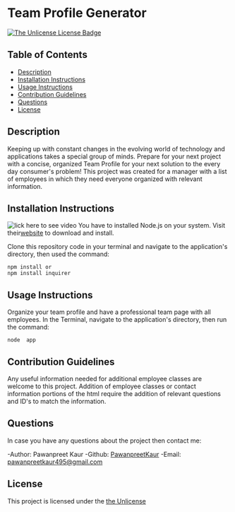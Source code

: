 # Team Profile Generator

[![The Unlicense License Badge](https://img.shields.io/badge/license-The_Unlicense-blue)](https://choosealicense.com/licenses/unlicense/)

## Table of Contents

- [Description](#description)
- [Installation Instructions](#installation-instructions)
- [Usage Instructions](#usage-instructions)
- [Contribution Guidelines](#contribution-guidelines)
- [Questions](#questions)
- [License](#license)

## Description

Keeping up with constant changes in the evolving world of technology and applications takes a special group of minds. Prepare for your next project with a concise, organized Team Profile for your next solution to the every day consumer's problem! This project was created for a manager with a list of employees in which they need everyone organized with relevant information.

## Installation Instructions

![lick here to see video](https://drive.google.com/file/d/14IPDxBwFMPh4efvldp9f76tD_qHUa1VT/view```)
You have to installed Node.js on your system. Visit their[website](https://nodejs.org/en/) to download and install.

Clone this repository code in your terminal and navigate to the application's directory, then used the command:

```
npm install or
npm install inquirer

```

## Usage Instructions

Organize your team profile and have a professional team page with all employees.
In the Terminal, navigate to the application's directory, then run the command:

```
node  app

```
## Contribution  Guidelines

Any useful information needed for additional employee classes are welcome to this project. Addition of employee classes or contact information portions of the html require the addition of relevant questions and ID's to match the information. 

## Questions

In case you have any questions about the project then contact me:

-Author: Pawanpreet Kaur
-Github: [PawanpreetKaur](https://github.com/pawan495)
-Email: pawanpreetkaur495@gmail.com

## License

This project is licensed under the [the Unlicense](https://choosealicense.com/licenses/unlicense/)


